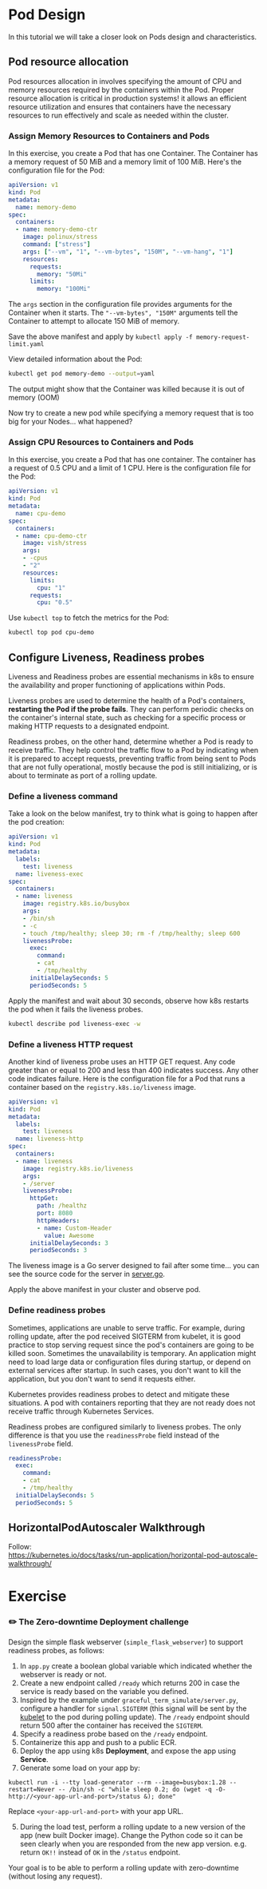 # Pod Design 

In this tutorial we will take a closer look on Pods design and characteristics. 

## Pod resource allocation 

Pod resources allocation in involves specifying the amount of CPU and memory resources required by the containers within the Pod. 
Proper resource allocation is critical in production systems! it allows an efficient resource utilization and ensures that containers have the necessary resources to run effectively and scale as needed within the cluster.

### Assign Memory Resources to Containers and Pods

In this exercise, you create a Pod that has one Container. The Container has a memory request of 50 MiB and a memory limit of 100 MiB. Here's the configuration file for the Pod:

```yaml
apiVersion: v1
kind: Pod
metadata:
  name: memory-demo
spec:
  containers:
  - name: memory-demo-ctr
    image: polinux/stress
    command: ["stress"]
    args: ["--vm", "1", "--vm-bytes", "150M", "--vm-hang", "1"]
    resources:
      requests:
        memory: "50Mi"
      limits:
        memory: "100Mi"
```

The `args` section in the configuration file provides arguments for the Container when it starts.
The `"--vm-bytes", "150M"` arguments tell the Container to attempt to allocate 150 MiB of memory.

Save the above manifest and apply by `kubectl apply -f memory-request-limit.yaml` 

View detailed information about the Pod:

```bash
kubectl get pod memory-demo --output=yaml
```

The output might show that the Container was killed because it is out of memory (OOM)

Now try to create a new pod while specifying a memory request that is too big for your Nodes... what happened?

### Assign CPU Resources to Containers and Pods

In this exercise, you create a Pod that has one container. The container has a request of 0.5 CPU and a limit of 1 CPU. Here is the configuration file for the Pod:

```yaml
apiVersion: v1
kind: Pod
metadata:
  name: cpu-demo
spec:
  containers:
  - name: cpu-demo-ctr
    image: vish/stress
    args:
    - -cpus
    - "2"
    resources:
      limits:
        cpu: "1"
      requests:
        cpu: "0.5"
```

Use `kubectl top` to fetch the metrics for the Pod:

```bash
kubectl top pod cpu-demo
```

## Configure Liveness, Readiness probes

Liveness and Readiness probes are essential mechanisms in k8s to ensure the availability and proper functioning of applications within Pods.

Liveness probes are used to determine the health of a Pod's containers, **restarting the Pod if the probe fails**.
They can perform periodic checks on the container's internal state, such as checking for a specific process or making HTTP requests to a designated endpoint.

Readiness probes, on the other hand, determine whether a Pod is ready to receive traffic.
They help control the traffic flow to a Pod by indicating when it is prepared to accept requests, preventing traffic from being sent to Pods that are not fully operational, mostly because the pod is still initializing, or is about to terminate as port of a rolling update.

### Define a liveness command

Take a look on the below manifest, try to think what is going to happen after the pod creation:

```yaml
apiVersion: v1
kind: Pod
metadata:
  labels:
    test: liveness
  name: liveness-exec
spec:
  containers:
  - name: liveness
    image: registry.k8s.io/busybox
    args:
    - /bin/sh
    - -c
    - touch /tmp/healthy; sleep 30; rm -f /tmp/healthy; sleep 600
    livenessProbe:
      exec:
        command:
        - cat
        - /tmp/healthy
      initialDelaySeconds: 5
      periodSeconds: 5
```

Apply the manifest and wait about 30 seconds, observe how k8s restarts the pod when it fails the liveness probes.

```bash
kubectl describe pod liveness-exec -w
```

### Define a liveness HTTP request

Another kind of liveness probe uses an HTTP GET request. Any code greater than or equal to 200 and less than 400 indicates success. Any other code indicates failure.
Here is the configuration file for a Pod that runs a container based on the `registry.k8s.io/liveness` image.

```yaml
apiVersion: v1
kind: Pod
metadata:
  labels:
    test: liveness
  name: liveness-http
spec:
  containers:
  - name: liveness
    image: registry.k8s.io/liveness
    args:
    - /server
    livenessProbe:
      httpGet:
        path: /healthz
        port: 8080
        httpHeaders:
        - name: Custom-Header
          value: Awesome
      initialDelaySeconds: 3
      periodSeconds: 3
```

The liveness image is a Go server designed to fail after some time... you can see the source code for the server in [server.go](https://github.com/kubernetes/kubernetes/blob/master/test/images/agnhost/liveness/server.go).

Apply the above manifest in your cluster and observe pod.

### Define readiness probes

Sometimes, applications are unable to serve traffic.
For example, during rolling update, after the pod received SIGTERM from kubelet, it is good practice to stop serving request since the pod's containers are going to be killed soon. 
Sometimes the unavailability is temporary. An application might need to load large data or configuration files during startup, or depend on external services after startup. 
In such cases, you don't want to kill the application, but you don't want to send it requests either. 

Kubernetes provides readiness probes to detect and mitigate these situations. A pod with containers reporting that they are not ready does not receive traffic through Kubernetes Services.

Readiness probes are configured similarly to liveness probes. The only difference is that you use the `readinessProbe` field instead of the `livenessProbe` field.

```yaml
readinessProbe:
  exec:
    command:
    - cat
    - /tmp/healthy
  initialDelaySeconds: 5
  periodSeconds: 5
```

## HorizontalPodAutoscaler Walkthrough

Follow:  
https://kubernetes.io/docs/tasks/run-application/horizontal-pod-autoscale-walkthrough/

# Exercise 

### :pencil2: The Zero-downtime Deployment challenge

Design the simple flask webserver (`simple_flask_webserver`) to support readiness probes, as follows:

1. In `app.py` create a boolean global variable which indicated whether the webserver is ready or not. 
2. Create a new endpoint called `/ready` which returns 200 in case the service is ready based on the variable you defined.
3. Inspired by the example under `graceful_term_simulate/server.py`, configure a handler for `signal.SIGTERM` (this signal will be sent by the [kubelet](https://kubernetes.io/docs/reference/command-line-tools-reference/kubelet/) to the pod during polling update). The `/ready` endpoint should return 500 after the container has received the `SIGTERM`. 
4. Specify a readiness probe based on the `/ready` endpoint.  
2. Containerize this app and push to a public ECR.
3. Deploy the app using k8s **Deployment**, and expose the app using **Service**.
4. Generate some load on your app by:

`kubectl run -i --tty load-generator --rm --image=busybox:1.28 --restart=Never -- /bin/sh -c "while sleep 0.2; do (wget -q -O- http://<your-app-url-and-port>/status &); done"`

Replace `<your-app-url-and-port>` with your app URL.

5. During the load test, perform a rolling update to a new version of the app (new built Docker image). Change the Python code so it can be seen clearly when you are responded from the new app version. e.g. return `OK!!` instead of `OK` in the `/status` endpoint.

Your goal is to be able to perform a rolling update with zero-downtime (without losing any request).


[//]: # (## :pencil2: Init containers)

[//]: # ()
[//]: # ()
[//]: # (## :pencil2: Container lifecycle )

[//]: # ()

